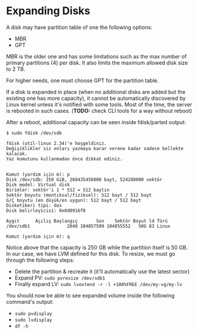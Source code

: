 # Expanding Disks

A disk may have partition table of one the following options:

* MBR
* GPT

MBR is the older one and has some limitations such as the max number of primary partitions (4) per disk. It also limits
the maximum allowed disk size to 2 TB.

For higher needs, one must choose GPT for the partition table.

If a disk is expanded in place (when no additional disks are added but the existing one has more capacity), it cannot be
automatically discovered by Linux kernel unless it's notified with some tools. Most of the time, the server is rebooted
in such cases. (**TODO:** check CLI tools for a way without reboot)

After a reboot, additional capacity can be seen inside fdisk/parted output:

```
$ sudo fdisk /dev/sdb

fdisk (util-linux 2.34)'e hoşgeldiniz.
Değişiklikler siz onları yazmaya karar verene kadar sadece bellekte kalacak.
Yaz komutunu kullanmadan önce dikkat ediniz.


Komut (yardım için m): p
Disk /dev/sdb: 250 GiB, 268435456000 bayt, 524288000 sektör
Disk model: Virtual disk
Birimler: sektör'i 1 * 512 = 512 baytın
Sektör boyutu (montıksal/fiziksel): 512 bayt / 512 bayt
G/Ç boyutu (en düşük/en uygun): 512 bayt / 512 bayt
Disketikeri tipi: dos
Disk belirleyicisi: 0x0d0916f8

Aygıt      Açılış Başlangıç       Son    Sektör Boyut ld Türü
/dev/sdb1              2048 104857599 104855552   50G 83 Linux

Komut (yardım için m): q
```

Notice above that the capacity is 250 GB while the partition itself is 50 GB. In our case, we have LVM defined for this
disk. To resize, we must go through the following steps:

* Delete the partition & recreate it (it'll automatically use the latest sector)
* Expand PV: `sudo pvresize /dev/sdb1`
* Finally expand LV: `sudo lvextend -r -l +100%FREE /dev/my-vg/my-lv`

You should now be able to see expanded volume inside the following command's output:

* `sudo pvdisplay`
* `sudo lvdisplay`
* `df -h`
